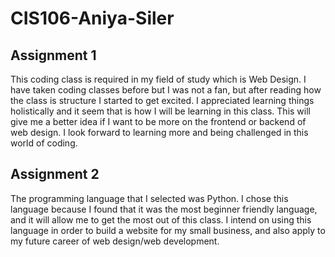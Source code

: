 # CIS106-Aniya-Siler

## Assignment 1
This coding class is required in my field of study which is Web Design. I have taken coding classes before but I was not a fan, but after reading how the class is structure I started to get excited. I appreciated learning things holistically and it seem that is how I will be learning in this class. This will give me a better idea if I want to be more on the frontend or backend of web design. I look forward to learning more and being challenged in this world of coding.

## Assignment 2
The programming language that I selected was Python. I chose this language because I found that it was the most beginner friendly language, and it will allow me to get the most out of this class. I intend on using this language in order to build a website for my small business, and also apply to my future career of web design/web development.
